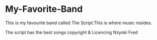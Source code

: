 # My-Favorite-Band
This is my favourite band called The Script.This is where music resides.

The script has the best songs
copyright & Licencing
Nzyoki Fred
